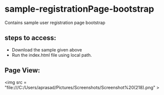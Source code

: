 # sample-registrationPage-bootstrap
Contains sample user registration page bootstrap

## steps to access:
- Download the sample given above
- Run the index.html file using local path.

## Page View:

<img src = "file:///C:/Users/aprasad/Pictures/Screenshots/Screenshot%20(218).png" \>
